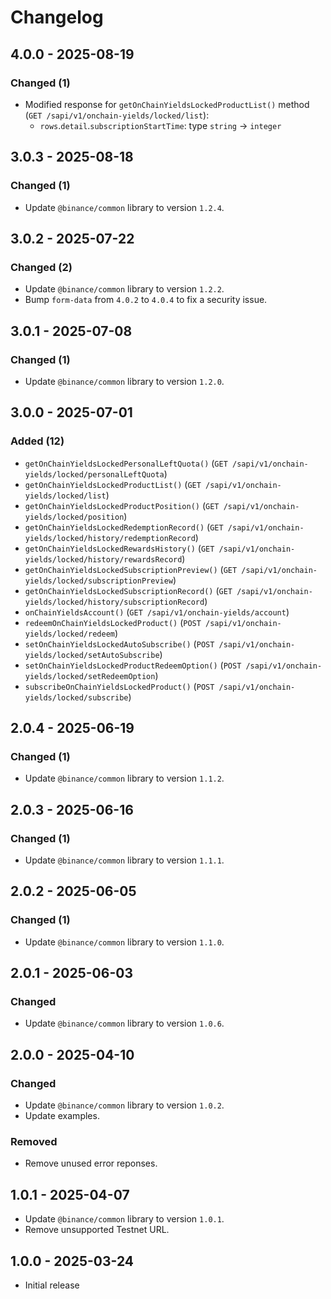# Changelog

## 4.0.0 - 2025-08-19

### Changed (1)

- Modified response for `getOnChainYieldsLockedProductList()` method (`GET /sapi/v1/onchain-yields/locked/list`):
  - `rows`.`detail`.`subscriptionStartTime`: type `string` → `integer`

## 3.0.3 - 2025-08-18

### Changed (1)

- Update `@binance/common` library to version `1.2.4`.

## 3.0.2 - 2025-07-22

### Changed (2)

- Update `@binance/common` library to version `1.2.2`.
- Bump `form-data` from `4.0.2` to `4.0.4` to fix a security issue.

## 3.0.1 - 2025-07-08

### Changed (1)

- Update `@binance/common` library to version `1.2.0`.

## 3.0.0 - 2025-07-01

### Added (12)

- `getOnChainYieldsLockedPersonalLeftQuota()` (`GET /sapi/v1/onchain-yields/locked/personalLeftQuota`)
- `getOnChainYieldsLockedProductList()` (`GET /sapi/v1/onchain-yields/locked/list`)
- `getOnChainYieldsLockedProductPosition()` (`GET /sapi/v1/onchain-yields/locked/position`)
- `getOnChainYieldsLockedRedemptionRecord()` (`GET /sapi/v1/onchain-yields/locked/history/redemptionRecord`)
- `getOnChainYieldsLockedRewardsHistory()` (`GET /sapi/v1/onchain-yields/locked/history/rewardsRecord`)
- `getOnChainYieldsLockedSubscriptionPreview()` (`GET /sapi/v1/onchain-yields/locked/subscriptionPreview`)
- `getOnChainYieldsLockedSubscriptionRecord()` (`GET /sapi/v1/onchain-yields/locked/history/subscriptionRecord`)
- `onChainYieldsAccount()` (`GET /sapi/v1/onchain-yields/account`)
- `redeemOnChainYieldsLockedProduct()` (`POST /sapi/v1/onchain-yields/locked/redeem`)
- `setOnChainYieldsLockedAutoSubscribe()` (`POST /sapi/v1/onchain-yields/locked/setAutoSubscribe`)
- `setOnChainYieldsLockedProductRedeemOption()` (`POST /sapi/v1/onchain-yields/locked/setRedeemOption`)
- `subscribeOnChainYieldsLockedProduct()` (`POST /sapi/v1/onchain-yields/locked/subscribe`)

## 2.0.4 - 2025-06-19

### Changed (1)

- Update `@binance/common` library to version `1.1.2`.

## 2.0.3 - 2025-06-16

### Changed (1)

- Update `@binance/common` library to version `1.1.1`.

## 2.0.2 - 2025-06-05

### Changed (1)

- Update `@binance/common` library to version `1.1.0`.

## 2.0.1 - 2025-06-03

### Changed

- Update `@binance/common` library to version `1.0.6`.

## 2.0.0 - 2025-04-10

### Changed

- Update `@binance/common` library to version `1.0.2`.
- Update examples.

### Removed

- Remove unused error reponses.

## 1.0.1 - 2025-04-07

- Update `@binance/common` library to version `1.0.1`.
- Remove unsupported Testnet URL.

## 1.0.0 - 2025-03-24

- Initial release
